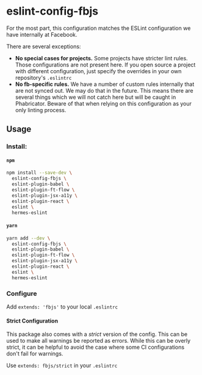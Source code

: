# eslint-config-fbjs

For the most part, this configuration matches the ESLint configuration we have internally at Facebook.

There are several exceptions:

- **No special cases for projects.** Some projects have stricter lint rules. Those configurations are not present here. If you open source a project with different configuration, just specify the overrides in your own repository's `.eslintrc`
- **No fb-specific rules.** We have a number of custom rules internally that are not synced out. We may do that in the future. This means there are several things which we will not catch here but will be caught in Phabricator. Beware of that when relying on this configuration as your only linting process.

## Usage

### Install:

#### `npm`
```sh
npm install --save-dev \
  eslint-config-fbjs \
  eslint-plugin-babel \
  eslint-plugin-ft-flow \
  eslint-plugin-jsx-a11y \
  eslint-plugin-react \
  eslint \
  hermes-eslint
```

#### `yarn`
```sh
yarn add --dev \
  eslint-config-fbjs \
  eslint-plugin-babel \
  eslint-plugin-ft-flow \
  eslint-plugin-jsx-a11y \
  eslint-plugin-react \
  eslint \
  hermes-eslint
```

### Configure

Add `extends: 'fbjs'` to your local `.eslintrc`

#### Strict Configuration

This package also comes with a *strict* version of the config. This can be used to make all warnings be reported as errors. While this can be overly strict, it can be helpful to avoid the case where some CI configurations don't fail for warnings.

Use `extends: fbjs/strict` in your `.eslintrc`
